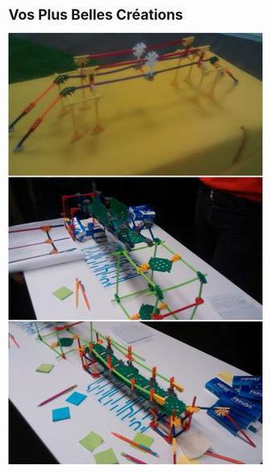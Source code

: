# Vos Plus Belles Créations
![Pont](./pont1.jpg "Pont")
![Pont](./pont2.jpg "Pont")
![Pont](./pont3.jpg "Pont")
